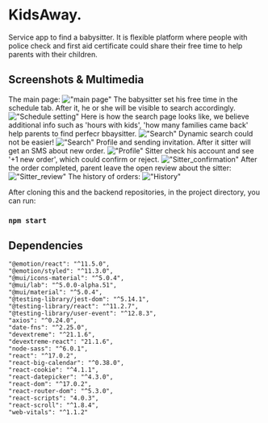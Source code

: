 # KidsAway. 
Service app to find a babysitter. It is flexible platform where people with police check and first aid certificate could share their free time to help parents with their children. 
## Screenshots & Multimedia
The main page:
!["main page"](https://github.com/PolinaSkrobot/kids_away/blob/main/public/images/main.jpeg)
The babysitter set his free time in the schedule tab. 
After it, he or she will be visible to search accordingly.
!["Schedule setting"](https://github.com/PolinaSkrobot/kids_away/blob/main/public/images/schedule.gif)
Here is how the search page looks like, we believe additional info such as 'hours with kids', 'how many families came back' help parents to find perfecr bbaysitter.
!["Search"](https://github.com/PolinaSkrobot/kids_away/blob/main/public/images/search.jpeg)
Dynamic search could not be easier!
!["Search"](https://github.com/PolinaSkrobot/kids_away/blob/main/public/images/search.gif)
Profile and sending invitation. After it sitter will get an SMS about new order.
!["Profile"](https://github.com/PolinaSkrobot/kids_away/blob/main/public/images/Sitter-profile%20and%20invitation.gif)
Sitter check his account and see '+1 new order', which could confirm or reject.
!["Sitter_confirmation"](https://github.com/PolinaSkrobot/kids_away/blob/main/public/images/Sitter_confirmation.gif)
After the order completed, parent leave the open review about the sitter:
!["Sitter_review"](https://github.com/PolinaSkrobot/kids_away/blob/main/public/images/Sitter_review.gif)
The history of orders:
!["History"](https://github.com/PolinaSkrobot/kids_away/blob/main/public/images/Order%20history.gif)

After cloning this and the backend repositories,  in the project directory, you can run:
### `npm start`
## Dependencies
    "@emotion/react": "^11.5.0",
    "@emotion/styled": "^11.3.0",
    "@mui/icons-material": "^5.0.4",
    "@mui/lab": "^5.0.0-alpha.51",
    "@mui/material": "^5.0.4",
    "@testing-library/jest-dom": "^5.14.1",
    "@testing-library/react": "^11.2.7",
    "@testing-library/user-event": "^12.8.3",
    "axios": "^0.24.0",
    "date-fns": "^2.25.0",
    "devextreme": "^21.1.6",
    "devextreme-react": "21.1.6",
    "node-sass": "^6.0.1",
    "react": "^17.0.2",
    "react-big-calendar": "^0.38.0",
    "react-cookie": "^4.1.1",
    "react-datepicker": "^4.3.0",
    "react-dom": "^17.0.2",
    "react-router-dom": "^5.3.0",
    "react-scripts": "4.0.3",
    "react-scroll": "^1.8.4",
    "web-vitals": "^1.1.2"



